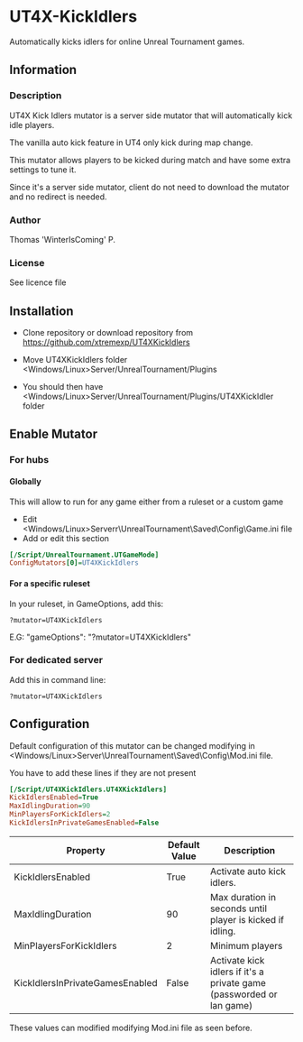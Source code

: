 # UT4X-KickIdlers
Automatically kicks idlers for online Unreal Tournament games.



## Information

### Description

UT4X Kick Idlers mutator is a server side mutator that will automatically kick idle players.

The vanilla auto kick feature in UT4 only kick during map change.

This mutator allows players to be kicked during match and have some extra settings to tune it.

Since it's a server side mutator, client do not need to download the mutator and no redirect is needed.

### Author

Thomas 'WinterIsComing' P.

### License

See licence file

## Installation

- Clone repository or download repository from https://github.com/xtremexp/UT4XKickIdlers

- Move UT4XKickIdlers folder <Windows/Linux>Server/UnrealTournament/Plugins

- You should then have <Windows/Linux>Server/UnrealTournament/Plugins/UT4XKickIdler folder

  

## Enable Mutator

### For hubs

#### Globally

This will allow to run for any game either from a ruleset or a custom game

- Edit <Windows/Linux>Serverr\UnrealTournament\Saved\Config\Game.ini file
- Add or edit this section

```ini
[/Script/UnrealTournament.UTGameMode]
ConfigMutators[0]=UT4XKickIdlers
```

#### For a specific ruleset

In your ruleset, in GameOptions, add this:

`?mutator=UT4XKickIdlers`

E.G: "gameOptions": "?mutator=UT4XKickIdlers"

### For dedicated server

Add this in command line:

`?mutator=UT4XKickIdlers`

## Configuration

Default configuration of this mutator can be changed modifying in <Windows/Linux>Server\UnrealTournament\Saved\Config\Mod.ini file.

You have to add these lines if they are not present

```ini
[/Script/UT4XKickIdlers.UT4XKickIdlers]
KickIdlersEnabled=True
MaxIdlingDuration=90
MinPlayersForKickIdlers=2
KickIdlersInPrivateGamesEnabled=False
```

| Property                        | Default Value | Description                                                  |
| ------------------------------- | ------------- | ------------------------------------------------------------ |
| KickIdlersEnabled               | True          | Activate auto kick idlers.                                   |
| MaxIdlingDuration               | 90            | Max duration in seconds until player is kicked if idling.    |
| MinPlayersForKickIdlers         | 2             | Minimum players                                              |
| KickIdlersInPrivateGamesEnabled | False         | Activate kick idlers if it's a private game (passworded or lan game) |

These values can modified modifying Mod.ini file as seen before.